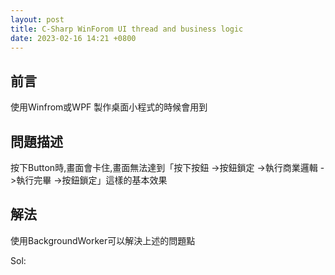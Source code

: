 ```yaml
---
layout: post
title: C-Sharp WinForom UI thread and business logic
date: 2023-02-16 14:21 +0800
---
```


## 前言
<p>使用Winfrom或WPF 製作桌面小程式的時候會用到</p>

## 問題描述
<p>按下Button時,畫面會卡住,畫面無法達到「按下按鈕 ->按鈕鎖定 ->執行商業邏輯 ->執行完畢 ->按鈕鎖定」這樣的基本效果</p>
 

## 解法
<p>使用BackgroundWorker可以解決上述的問題點 </p>
Sol:
<script  type='text/javascript' src=''>

    public partial class MainWindow : Window
    {
        private BackgroundWorker worker = new BackgroundWorker();
        public MainWindow()
        {
            InitializeComponent();
            this.worker.DoWork += new DoWorkEventHandler(worker_DoWork);
            this.worker.RunWorkerCompleted += new RunWorkerCompletedEventHandler(worker_RunWorkerCompleted);
        }
        private void Button_Click(object sender, RoutedEventArgs e)
        {
            if (this.Button.IsEnabled == true) this.Button.IsEnabled = false;
            worker.RunWorkerAsync();
        }
        void worker_RunWorkerCompleted(object sender, RunWorkerCompletedEventArgs e)
        {
            if (this.Button.IsEnabled == false) this.Button.IsEnabled = true;
        }
        void worker_DoWork(object sender, DoWorkEventArgs e)
        {
            doSomeThing();
        }
        private void doSomeThing()
        {
            Task Task1 = Task.Run(() => {
            /*
             * 商業邏輯放這邊
             */
            });
            Task.WaitAll(Task1);
        }
    }
